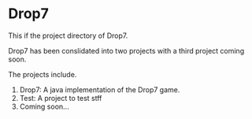 Drop7
=====
This if the project directory of Drop7.

Drop7 has been conslidated into two projects with a third project coming soon.

The projects include.
1. Drop7: A java implementation of the Drop7 game.
2. Test: A project to test stff
3. Coming soon...
